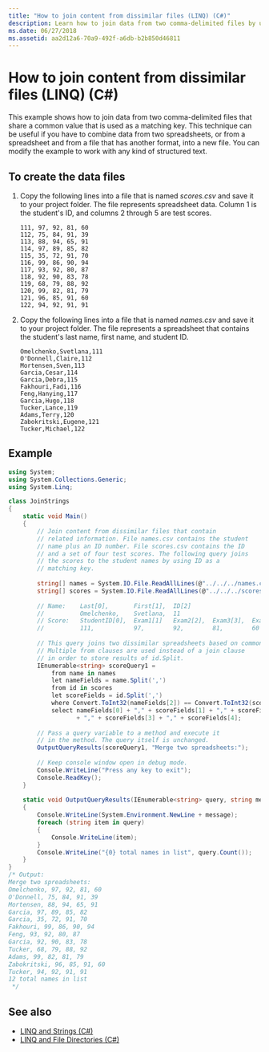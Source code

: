 ```yaml
---
title: "How to join content from dissimilar files (LINQ) (C#)"
description: Learn how to join data from two comma-delimited files by using LINQ in C#. The data shares a common value that is used as a matching key.
ms.date: 06/27/2018
ms.assetid: aa2d12a6-70a9-492f-a6db-b2b850d46811
---
```

# How to join content from dissimilar files (LINQ) (C#)

This example shows how to join data from two comma-delimited files that share a common value that is used as a matching key. This technique can be useful if you have to combine data from two spreadsheets, or from a spreadsheet and from a file that has another format, into a new file. You can modify the example to work with any kind of structured text.  
  
## To create the data files
  
1. Copy the following lines into a file that is named *scores.csv* and save it to your project folder. The file represents spreadsheet data. Column 1 is the student's ID, and columns 2 through 5 are test scores.  
  
    ```csv  
    111, 97, 92, 81, 60  
    112, 75, 84, 91, 39  
    113, 88, 94, 65, 91  
    114, 97, 89, 85, 82  
    115, 35, 72, 91, 70  
    116, 99, 86, 90, 94  
    117, 93, 92, 80, 87  
    118, 92, 90, 83, 78  
    119, 68, 79, 88, 92  
    120, 99, 82, 81, 79  
    121, 96, 85, 91, 60  
    122, 94, 92, 91, 91  
    ```  
  
2. Copy the following lines into a file that is named *names.csv* and save it to your project folder. The file represents a spreadsheet that contains the student's last name, first name, and student ID.  
  
    ```csv  
    Omelchenko,Svetlana,111  
    O'Donnell,Claire,112  
    Mortensen,Sven,113  
    Garcia,Cesar,114  
    Garcia,Debra,115  
    Fakhouri,Fadi,116  
    Feng,Hanying,117  
    Garcia,Hugo,118  
    Tucker,Lance,119  
    Adams,Terry,120  
    Zabokritski,Eugene,121  
    Tucker,Michael,122  
    ```  
  
## Example  

```csharp
using System;
using System.Collections.Generic;
using System.Linq;

class JoinStrings  
{  
    static void Main()  
    {  
        // Join content from dissimilar files that contain  
        // related information. File names.csv contains the student  
        // name plus an ID number. File scores.csv contains the ID
        // and a set of four test scores. The following query joins  
        // the scores to the student names by using ID as a  
        // matching key.  
  
        string[] names = System.IO.File.ReadAllLines(@"../../../names.csv");  
        string[] scores = System.IO.File.ReadAllLines(@"../../../scores.csv");  
  
        // Name:    Last[0],       First[1],  ID[2]  
        //          Omelchenko,    Svetlana,  11  
        // Score:   StudentID[0],  Exam1[1]   Exam2[2],  Exam3[3],  Exam4[4]  
        //          111,           97,        92,        81,        60  
  
        // This query joins two dissimilar spreadsheets based on common ID value.  
        // Multiple from clauses are used instead of a join clause  
        // in order to store results of id.Split.  
        IEnumerable<string> scoreQuery1 =  
            from name in names  
            let nameFields = name.Split(',')  
            from id in scores  
            let scoreFields = id.Split(',')  
            where Convert.ToInt32(nameFields[2]) == Convert.ToInt32(scoreFields[0])
            select nameFields[0] + "," + scoreFields[1] + "," + scoreFields[2]
                   + "," + scoreFields[3] + "," + scoreFields[4];  
  
        // Pass a query variable to a method and execute it  
        // in the method. The query itself is unchanged.  
        OutputQueryResults(scoreQuery1, "Merge two spreadsheets:");  
  
        // Keep console window open in debug mode.  
        Console.WriteLine("Press any key to exit");  
        Console.ReadKey();  
    }  
  
    static void OutputQueryResults(IEnumerable<string> query, string message)  
    {  
        Console.WriteLine(System.Environment.NewLine + message);  
        foreach (string item in query)  
        {  
            Console.WriteLine(item);  
        }  
        Console.WriteLine("{0} total names in list", query.Count());  
    }  
}  
/* Output:  
Merge two spreadsheets:
Omelchenko, 97, 92, 81, 60
O'Donnell, 75, 84, 91, 39
Mortensen, 88, 94, 65, 91
Garcia, 97, 89, 85, 82
Garcia, 35, 72, 91, 70
Fakhouri, 99, 86, 90, 94
Feng, 93, 92, 80, 87
Garcia, 92, 90, 83, 78
Tucker, 68, 79, 88, 92
Adams, 99, 82, 81, 79
Zabokritski, 96, 85, 91, 60
Tucker, 94, 92, 91, 91
12 total names in list
 */  
```

## See also

- [LINQ and Strings (C#)](./linq-and-strings.md)
- [LINQ and File Directories (C#)](./linq-and-file-directories.md)
